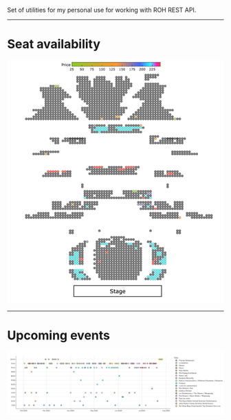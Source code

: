 Set of utilities for my personal use for working with ROH REST API.

---

# Seat availability
<img src="ROH_hall.png" width="1000"/>

---

# Upcoming events
<img src="ROH_events.png" width="1000"/>
